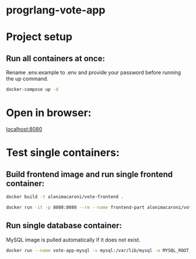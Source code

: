 # progrlang-vote-app

# Project setup

## Run all containers at once:

Rename .env.example to .env and provide your password before running the up command.

```bash
docker-compose up -d
```


# Open in browser:
[localhost:8080](http://localhost:8080/)


# Test single containers:

## Build frontend image and run single frontend container:

```bash
docker build -t alonimacaroni/vote-frontend .
```

```bash
docker run -it -p 8080:8080 --rm --name frontend-part alonimacaroni/vote-frontend
```

## Run single database container:
MySQL image is pulled automatically if it does not exist.

```bash
docker run --name vote-app-mysql -v mysql:/var/lib/mysql -e MYSQL_ROOT_PASSWORD=my-secret-pw -d mysql:8.0
```
